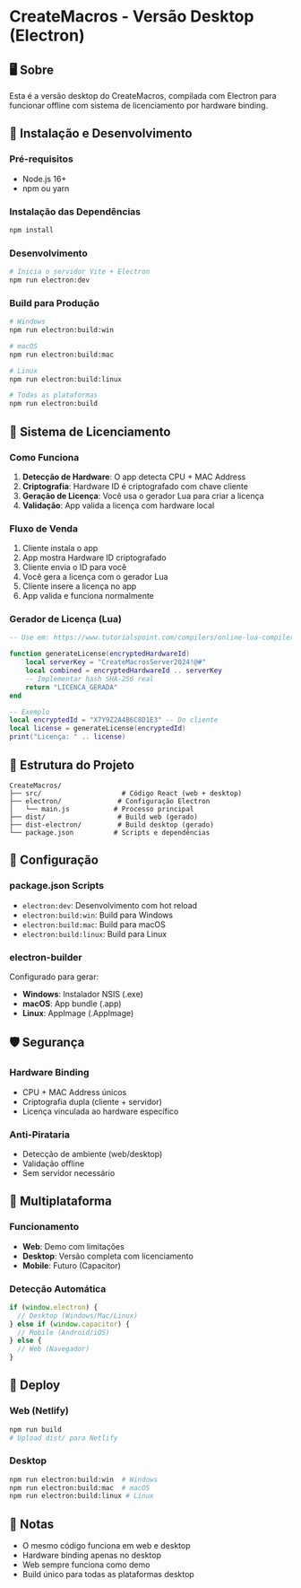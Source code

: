 # CreateMacros - Versão Desktop (Electron)

## 🖥️ Sobre

Esta é a versão desktop do CreateMacros, compilada com Electron para funcionar offline com sistema de licenciamento por hardware binding.

## 🚀 Instalação e Desenvolvimento

### Pré-requisitos
- Node.js 16+ 
- npm ou yarn

### Instalação das Dependências
```bash
npm install
```

### Desenvolvimento
```bash
# Inicia o servidor Vite + Electron
npm run electron:dev
```

### Build para Produção
```bash
# Windows
npm run electron:build:win

# macOS
npm run electron:build:mac

# Linux
npm run electron:build:linux

# Todas as plataformas
npm run electron:build
```

## 🔐 Sistema de Licenciamento

### Como Funciona
1. **Detecção de Hardware**: O app detecta CPU + MAC Address
2. **Criptografia**: Hardware ID é criptografado com chave cliente
3. **Geração de Licença**: Você usa o gerador Lua para criar a licença
4. **Validação**: App valida a licença com hardware local

### Fluxo de Venda
1. Cliente instala o app
2. App mostra Hardware ID criptografado
3. Cliente envia o ID para você
4. Você gera a licença com o gerador Lua
5. Cliente insere a licença no app
6. App valida e funciona normalmente

### Gerador de Licença (Lua)
```lua
-- Use em: https://www.tutorialspoint.com/compilers/online-lua-compiler.htm

function generateLicense(encryptedHardwareId)
    local serverKey = "CreateMacrosServer2024!@#"
    local combined = encryptedHardwareId .. serverKey
    -- Implementar hash SHA-256 real
    return "LICENCA_GERADA"
end

-- Exemplo
local encryptedId = "X7Y9Z2A4B6C8D1E3" -- Do cliente
local license = generateLicense(encryptedId)
print("Licença: " .. license)
```

## 📁 Estrutura do Projeto

```
CreateMacros/
├── src/                    # Código React (web + desktop)
├── electron/              # Configuração Electron
│   └── main.js           # Processo principal
├── dist/                  # Build web (gerado)
├── dist-electron/         # Build desktop (gerado)
└── package.json          # Scripts e dependências
```

## 🔧 Configuração

### package.json Scripts
- `electron:dev`: Desenvolvimento com hot reload
- `electron:build:win`: Build para Windows
- `electron:build:mac`: Build para macOS  
- `electron:build:linux`: Build para Linux

### electron-builder
Configurado para gerar:
- **Windows**: Instalador NSIS (.exe)
- **macOS**: App bundle (.app)
- **Linux**: AppImage (.AppImage)

## 🛡️ Segurança

### Hardware Binding
- CPU + MAC Address únicos
- Criptografia dupla (cliente + servidor)
- Licença vinculada ao hardware específico

### Anti-Pirataria
- Detecção de ambiente (web/desktop)
- Validação offline
- Sem servidor necessário

## 📱 Multiplataforma

### Funcionamento
- **Web**: Demo com limitações
- **Desktop**: Versão completa com licenciamento
- **Mobile**: Futuro (Capacitor)

### Detecção Automática
```javascript
if (window.electron) {
  // Desktop (Windows/Mac/Linux)
} else if (window.capacitor) {
  // Mobile (Android/iOS)
} else {
  // Web (Navegador)
}
```

## 🚀 Deploy

### Web (Netlify)
```bash
npm run build
# Upload dist/ para Netlify
```

### Desktop
```bash
npm run electron:build:win  # Windows
npm run electron:build:mac  # macOS
npm run electron:build:linux # Linux
```

## 📝 Notas

- O mesmo código funciona em web e desktop
- Hardware binding apenas no desktop
- Web sempre funciona como demo
- Build único para todas as plataformas desktop 